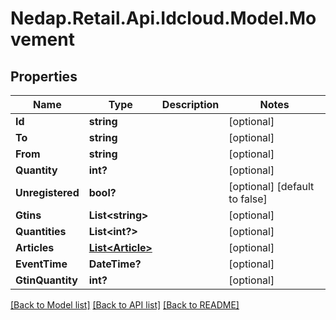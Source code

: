 # Nedap.Retail.Api.Idcloud.Model.Movement
## Properties

Name | Type | Description | Notes
------------ | ------------- | ------------- | -------------
**Id** | **string** |  | [optional] 
**To** | **string** |  | [optional] 
**From** | **string** |  | [optional] 
**Quantity** | **int?** |  | [optional] 
**Unregistered** | **bool?** |  | [optional] [default to false]
**Gtins** | **List&lt;string&gt;** |  | [optional] 
**Quantities** | **List&lt;int?&gt;** |  | [optional] 
**Articles** | [**List&lt;Article&gt;**](Article.md) |  | [optional] 
**EventTime** | **DateTime?** |  | [optional] 
**GtinQuantity** | **int?** |  | [optional] 

[[Back to Model list]](../README.md#documentation-for-models) [[Back to API list]](../README.md#documentation-for-api-endpoints) [[Back to README]](../README.md)

